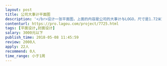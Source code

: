 ```yaml
---                
layout: post       
title: 公司大事计平面图           
description: '</br>设计一张平面图，上面的内容是公司的大事计与LOGO，尺寸是1.72米宽*1.02米高 </br>，挂在公司的墙壁上，要求简洁、美观，不需要花哨。</br>'     
contenturl: https://pro.lagou.com/project/7725.html      
tags: [平面设计,封面设计]            
salary: 3000元以下          
publish_time: 2018-05-08 11:45:59         
review: 2000人                   
apply: 22人                   
recommend: 0人                   
time_range: 小于1周              
---                 
```

